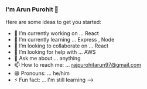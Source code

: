 ###  I'm Arun Purohit 👋



Here are some ideas to get you started:

- 🔭 I’m currently working on ... React 
- 🌱 I’m currently learning ... Express , Node
- 👯 I’m looking to collaborate on ... React
- 🤔 I’m looking for help with ... AWS
- 💬 Ask me about ... anything 
- 📫 How to reach me: ... rajpurohitarun97@gmail.com
- 😄 Pronouns: ... he/him
- ⚡ Fun fact: ... I'm still learning 
-->
